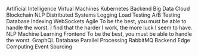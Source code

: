 Artificial Intelligence Virtual Machines Kubernetes Backend Big Data Cloud Blockchain NLP Distributed Systems Logging Load Testing
A/B Testing Database Indexing WebSockets Agile To be the best, you must be able to handle the worst. I find that the harder I work, the more luck I seem to have. NLP Machine Learning
Frontend To be the best, you must be able to handle the worst. GraphQL Database Parallel Processing RabbitMQ Backend Edge Computing Event Sourcing
